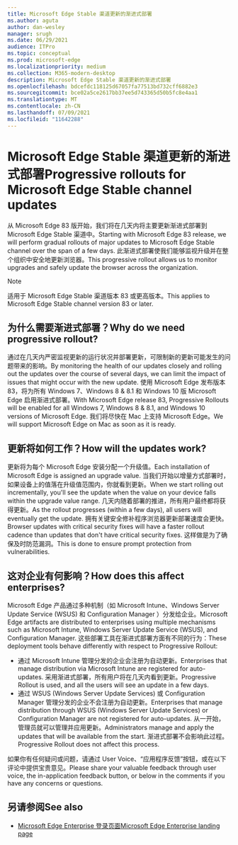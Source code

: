 ```yaml
---
title: Microsoft Edge Stable 渠道更新的渐进式部署
ms.author: aguta
author: dan-wesley
manager: srugh
ms.date: 06/29/2021
audience: ITPro
ms.topic: conceptual
ms.prod: microsoft-edge
ms.localizationpriority: medium
ms.collection: M365-modern-desktop
description: Microsoft Edge Stable 渠道更新的渐进式部署
ms.openlocfilehash: bdcefdc118125d67057fa77513bd732cff6882e3
ms.sourcegitcommit: bce02a5ce2617bb37ee5d743365d50b5fc8e4aa1
ms.translationtype: MT
ms.contentlocale: zh-CN
ms.lasthandoff: 07/09/2021
ms.locfileid: "11642288"
---
```

# <a name="progressive-rollouts-for-microsoft-edge-stable-channel-updates"></a><span data-ttu-id="2a8d9-103">Microsoft Edge Stable 渠道更新的渐进式部署</span><span class="sxs-lookup"><span data-stu-id="2a8d9-103">Progressive rollouts for Microsoft Edge Stable channel updates</span></span>

<span data-ttu-id="2a8d9-104">从 Microsoft Edge 83 版开始，我们将在几天内将主要更新渐进式部署到 Microsoft Edge Stable 渠道中。</span><span class="sxs-lookup"><span data-stu-id="2a8d9-104">Starting with Microsoft Edge 83 release, we will perform gradual rollouts of major updates to Microsoft Edge Stable channel over the span of a few days.</span></span> <span data-ttu-id="2a8d9-105">此渐进式部署使我们能够监视升级并在整个组织中安全地更新浏览器。</span><span class="sxs-lookup"><span data-stu-id="2a8d9-105">This progressive rollout allows us to monitor upgrades and safely update the browser across the organization.</span></span>

> [!NOTE]
> <span data-ttu-id="2a8d9-106">适用于 Microsoft Edge Stable 渠道版本 83 或更高版本。</span><span class="sxs-lookup"><span data-stu-id="2a8d9-106">This applies to Microsoft Edge Stable channel version 83 or later.</span></span>

## <a name="why-do-we-need-progressive-rollout"></a><span data-ttu-id="2a8d9-107">为什么需要渐进式部署？</span><span class="sxs-lookup"><span data-stu-id="2a8d9-107">Why do we need progressive rollout?</span></span>

<span data-ttu-id="2a8d9-108">通过在几天内严密监视更新的运行状况并部署更新，可限制新的更新可能发生的问题带来的影响。</span><span class="sxs-lookup"><span data-stu-id="2a8d9-108">By monitoring the health of our updates closely and rolling out the updates over the course of several days, we can limit the impact of issues that might occur with the new update.</span></span> <span data-ttu-id="2a8d9-109">使用 Microsoft Edge 发布版本 83，将为所有 Windows 7、Windows 8 & 8.1 和 Windows 10 版 Microsoft Edge 启用渐进式部署。</span><span class="sxs-lookup"><span data-stu-id="2a8d9-109">With Microsoft Edge release 83, Progressive Rollouts will be enabled for all Windows 7, Windows 8 & 8.1, and Windows 10 versions of Microsoft Edge.</span></span> <span data-ttu-id="2a8d9-110">我们将尽快在 Mac 上支持 Microsoft Edge。</span><span class="sxs-lookup"><span data-stu-id="2a8d9-110">We will support Microsoft Edge on Mac as soon as it is ready.</span></span>

## <a name="how-will-the-updates-work"></a><span data-ttu-id="2a8d9-111">更新将如何工作？</span><span class="sxs-lookup"><span data-stu-id="2a8d9-111">How will the updates work?</span></span>

<span data-ttu-id="2a8d9-112">更新将为每个 Microsoft Edge 安装分配一个升级值。</span><span class="sxs-lookup"><span data-stu-id="2a8d9-112">Each installation of Microsoft Edge is assigned an upgrade value.</span></span> <span data-ttu-id="2a8d9-113">当我们开始以增量方式部署时，如果设备上的值落在升级值范围内，你就看到更新。</span><span class="sxs-lookup"><span data-stu-id="2a8d9-113">When we start rolling out incrementally, you'll see the update when the value on your device falls within the upgrade value range.</span></span> <span data-ttu-id="2a8d9-114">几天内随着部署的推进，所有用户最终都将获得更新。</span><span class="sxs-lookup"><span data-stu-id="2a8d9-114">As the rollout progresses (within a few days), all users will eventually get the update.</span></span> <span data-ttu-id="2a8d9-115">拥有关键安全修补程序浏览器更新部署速度会更快。</span><span class="sxs-lookup"><span data-stu-id="2a8d9-115">Browser updates with critical security fixes will have a faster rollout cadence than updates that don't have critical security fixes.</span></span> <span data-ttu-id="2a8d9-116">这样做是为了确保及时防范漏洞。</span><span class="sxs-lookup"><span data-stu-id="2a8d9-116">This is done to ensure prompt protection from vulnerabilities.</span></span>

## <a name="how-does-this-affect-enterprises"></a><span data-ttu-id="2a8d9-117">这对企业有何影响？</span><span class="sxs-lookup"><span data-stu-id="2a8d9-117">How does this affect enterprises?</span></span>

<span data-ttu-id="2a8d9-118">Microsoft Edge 产品通过多种机制（如 Microsoft Intune、Windows Server Update Service (WSUS) 和 Configuration Manager ）分发给企业。</span><span class="sxs-lookup"><span data-stu-id="2a8d9-118">Microsoft Edge artifacts are distributed to enterprises using multiple mechanisms such as Microsoft Intune, Windows Server Update Service (WSUS), and Configuration Manager.</span></span> <span data-ttu-id="2a8d9-119">这些部署工具在渐进式部署方面有不同的行为：</span><span class="sxs-lookup"><span data-stu-id="2a8d9-119">These deployment tools behave differently with respect to Progressive Rollout:</span></span>

- <span data-ttu-id="2a8d9-120">通过 Microsoft Intune 管理分发的企业会注册为自动更新。</span><span class="sxs-lookup"><span data-stu-id="2a8d9-120">Enterprises that manage distribution via Microsoft Intune are registered for auto-updates.</span></span> <span data-ttu-id="2a8d9-121">采用渐进式部署，所有用户将在几天内看到更新。</span><span class="sxs-lookup"><span data-stu-id="2a8d9-121">Progressive Rollout is used, and all the users will see an update in a few days.</span></span>
- <span data-ttu-id="2a8d9-122">通过 WSUS (Windows Server Update Services) 或 Configuration Manager 管理分发的企业不会注册为自动更新。</span><span class="sxs-lookup"><span data-stu-id="2a8d9-122">Enterprises that manage distribution through WSUS (Windows Server Update Services) or Configuration Manager are not registered for auto-updates.</span></span> <span data-ttu-id="2a8d9-123">从一开始，管理员就可以管理并应用更新。</span><span class="sxs-lookup"><span data-stu-id="2a8d9-123">Administrators manage and apply the updates that will be available from the start.</span></span> <span data-ttu-id="2a8d9-124">渐进式部署不会影响此过程。</span><span class="sxs-lookup"><span data-stu-id="2a8d9-124">Progressive Rollout does not affect this process.</span></span>

<span data-ttu-id="2a8d9-125">如果你有任何疑问或问题，请通过 User Voice、“应用程序反馈”按钮，或在以下评论中提供宝贵意见。</span><span class="sxs-lookup"><span data-stu-id="2a8d9-125">Please share your valuable feedback through user voice, the in-application feedback button, or below in the comments if you have any concerns or questions.</span></span>

## <a name="see-also"></a><span data-ttu-id="2a8d9-126">另请参阅</span><span class="sxs-lookup"><span data-stu-id="2a8d9-126">See also</span></span>

- [<span data-ttu-id="2a8d9-127">Microsoft Edge Enterprise 登录页面</span><span class="sxs-lookup"><span data-stu-id="2a8d9-127">Microsoft Edge Enterprise landing page</span></span>](https://aka.ms/EdgeEnterprise)
